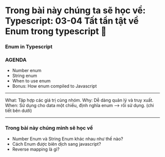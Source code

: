 # Trong bài này chúng ta sẽ học về: Typescript: 03-04 Tất tần tật về Enum trong typescript 🎉

### Enum in Typescript

### AGENDA

- Number enum
- String enum
- When to use enum
- Bonus: How enum compiled to Javascript

---

What: Tập hợp các giá trị cùng nhóm.
Why: Dễ dàng quản lý và truy xuất.
When: Sử dụng cho data một chiều, định nghĩa enum --> rồi sử dụng. (chi tiết bên dưới)

---

### Trong bài này chúng mình sẽ học về

- Number Enum và String Enum khác nhau như thế nào?
- Cách Enum được biên dịch sang javascript?
- Reverse mapping là gì?